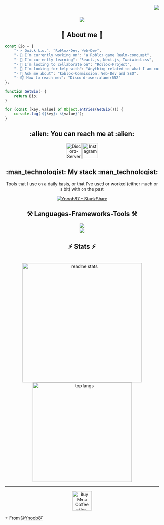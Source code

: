 <img align="right" src="https://visitor-badge.laobi.icu/badge?page_id=Ynoob87.Ynoob87" />

<h1 align="center">
    <img
        src="https://readme-typing-svg.herokuapp.com/?font=Righteous&size=35&center=true&vCenter=true&width=500&height=70&duration=4000&lines=Hi+There!+👋;+I'm+Small+R!;Welcome+To+My+GitHub+Profile;" />
</h1>

<h2 align="center">👋 About me 👋</h2>

```javascript
const Bio = {
    "- ⚡ Quick bio:": "Roblox-Dev, Web-Dev",
    "- 🔭 I’m currently working on": "a Roblox game Realm-conquest",
    "- 🌱 I’m currently learning": "React.js, Next.js, Twaiwind.css",
    "- 👯 I’m looking to collaborate on": "Roblox-Project",
    "- 🤔 I’m looking for help with": "Anything related to what I am currently learning 😅",
    "- 💬 Ask me about": "Roblox-Commission, Web-Dev and SEO",
    "- 📫 How to reach me:": "Discord-user:alaner652"
};

function GetBio() {
    return Bio;
}

for (const [key, value] of Object.entries(GetBio())) {
    console.log(`${key}: ${value}`);
}
```

<h2 align="center">:alien: You can reach me at :alien:</h2>
<p align="center">
    <a href="https://discord.gg/RwHJk62TyF">
        <img src="https://www.svgrepo.com/show/353655/discord-icon.svg" alt="Discord-Server" height="50" width="50">
    </a>
    <a href="https://www.instagram.com/codingismylove/">
        <img src="https://upload.wikimedia.org/wikipedia/commons/thumb/e/e7/Instagram_logo_2016.svg/2048px-Instagram_logo_2016.svg.png"
            alt="Instagram" height="50" width="50">
    </a>
</p>

<h2 align="center">:man_technologist: My stack :man_technologist:</h2>

<p align="center">Tools that I use on a daily basis, or that I've used or worked (either much or a bit) with on the past
</p>
<p align="center">
    <a href="#">
        <img src="http://img.shields.io/badge/tech-stack-0690fa.svg?style=flat" alt="Ynoob87 :: StackShare" />
    </a>
</p>

<h2 align="center">⚒️ Languages-Frameworks-Tools ⚒️</h2>

<div align="center">
    <img src="https://skillicons.dev/icons?i=react,nextjs,html,css,vscode,github,figma,tailwind,git" />
    <br />
    <img src="https://skillicons.dev/icons?i=lua,python,javascript,typescript,nodejs,c,cpp,firebase" /><br>
</div>

<h2 align="center">⚡ Stats ⚡</h2>
<br>
<div align=center>
  <img width=390 src="https://github-readme-stats-salesp07.vercel.app/api?username=Ynoob87&count_private=true&show_icons=true&theme=react&rank_icon=github&border_radius=10" alt="readme stats" />
  <br/>
  <img width=325 align="center" src="https://github-readme-stats-salesp07.vercel.app/api/top-langs/?username=Ynoob87&hide=HTML&langs_count=8&layout=compact&theme=react&border_radius=10&size_weight=0.5&count_weight=0.5&exclude_repo=github-readme-stats" alt="top langs" />
</div>

---

<div align="center">
<a href='#' target='_blank'><img height='64' style='border:0px;height:64px;' src='https://storage.ko-fi.com/cdn/kofi1.png?v=3' border='0' alt='Buy Me a Coffee at ko-fi.com' /></a>
</div>

⭐️ From [@Ynoob87](https://github.com/Ynoob87)
